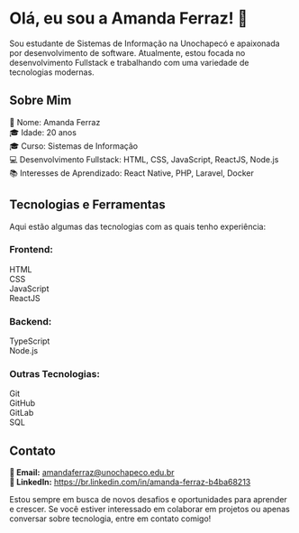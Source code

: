 # **Olá, eu sou a Amanda Ferraz! 👋**
Sou estudante de Sistemas de Informação na Unochapecó e apaixonada por desenvolvimento de software. Atualmente, estou focada no desenvolvimento Fullstack e trabalhando com uma variedade de tecnologias modernas.

## **Sobre Mim**
🌟 Nome: Amanda Ferraz <br>
🎓 Idade: 20 anos <br>
🎓 Curso: Sistemas de Informação <br>
💻 Desenvolvimento Fullstack: HTML, CSS, JavaScript, ReactJS, Node.js <br>
📚 Interesses de Aprendizado: React Native, PHP, Laravel, Docker

## **Tecnologias e Ferramentas**
Aqui estão algumas das tecnologias com as quais tenho experiência:

### **Frontend:**
HTML <br>
CSS <br>
JavaScript <br>
ReactJS 

### **Backend:**
TypeScript <br>
Node.js

### **Outras Tecnologias:**
Git <br>
GitHub <br>
GitLab <br>
SQL

## **Contato**
**📧 Email:** amandaferraz@unochapeco.edu.br <br>
**💼 LinkedIn:** https://br.linkedin.com/in/amanda-ferraz-b4ba68213

Estou sempre em busca de novos desafios e oportunidades para aprender e crescer. Se você estiver interessado em colaborar em projetos ou apenas conversar sobre tecnologia, entre em contato comigo!
